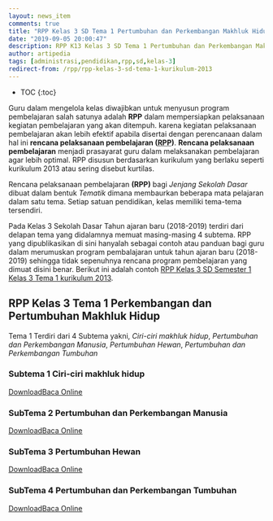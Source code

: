 ```yaml
---
layout: news_item
comments: true
title: "RPP Kelas 3 SD Tema 1 Pertumbuhan dan Perkembangan Makhluk Hidup"
date: "2019-09-05 20:00:47"
description: RPP K13 Kelas 3 SD Tema 1 Pertumbuhan dan Perkembangan Makhluk Hidu Kurikulum 2013 Revisi 2017 ini sebagai referensi atau contoh dalam membuat program pembelajaran (RPP) tahun Ajaran Baru 2018-2019.
author: artipedia
tags: [administrasi,pendidikan,rpp,sd,kelas-3]
redirect-from: /rpp/rpp-kelas-3-sd-tema-1-kurikulum-2013
---
```

* TOC
{:toc}

Guru dalam mengelola kelas diwajibkan untuk menyusun program pembelajaran salah satunya adalah **RPP** dalam mempersiapkan pelaksanaan kegiatan pembelajaran yang akan ditempuh. karena kegiatan pelaksanaan pembelajaran akan lebih efektif apabila disertai dengan perencanaan dalam hal ini <b>rencana pelaksanaan pembelajaran (<acronym title="Rencana Pelaksanaan Pembelajaran">RPP</acronym>)</b>. <b>Rencana pelaksanaan pembelajaran</b> menjadi prasayarat guru dalam melaksanakan pembelajaran agar lebih optimal. RPP disusun berdasarkan kurikulum yang berlaku seperti kurikulum 2013 atau sering disebut kurtilas. 

Rencana pelaksanaan pembelajaran <b>(RPP)</b> bagi <i>Jenjang Sekolah Dasar</i> dibuat dalam bentuk <i>Tematik</i> dimana membaurkan beberapa mata pelajaran dalam satu tema. Setiap satuan pendidikan, kelas memiliki tema-tema tersendiri. 

Pada Kelas 3 Sekolah Dasar Tahun ajaran baru (2018-2019) terdiri dari delapan tema yang didalamnya memuat masing-masing 4 subtema. RPP yang dipublikasikan di sini hanyalah sebagai contoh atau panduan bagi guru dalam merumuskan program pembalajaran untuk tahun ajaran baru (2018-2019) sehingga tidak sepenuhnya rencana program pembelajaran yang dimuat disini benar. Berikut ini adalah contoh [RPP Kelas 3 SD Semester 1 Kelas 3 Tema 1 kurikulum 2013](https://artipedia.id/wiki/rpp-kelas-3-sd-tema-1-kurikulum-2013.html "RPP Kelas 3 SD Semester 1 Tema Pertumbuhan dan Perkembangan Makhluk Hidup kurikulum 2013").


## RPP Kelas 3 Tema 1 Perkembangan dan Pertumbuhan Makhluk Hidup
Tema 1 Terdiri dari 4 Subtema yakni, <i>Ciri-ciri makhluk hidup</i>, <i>Pertumbuhan dan Perkembangan Manusia</i>, <i>Pertumbuhan Hewan</i>, <i>Pertumbuhan dan Perkembangan Tumbuhan</i>

### Subtema 1 Ciri-ciri makhluk hidup
<p><a class="button download" href="https://docs.google.com/uc?export=download&id=1krfC_ocsl8EVAb0jLvxnL1A_3zROflN-" rel="nofollow" target="_blank" title="Download">Download</a><a class="button demo open-dialog" href="https://drive.google.com/file/d/1krfC_ocsl8EVAb0jLvxnL1A_3zROflN-/preview" Title="Baca Online" rel="nofollow">Baca Online</a></p>

### SubTema 2 Pertumbuhan dan Perkembangan Manusia
<p><a class="button download" href="https://docs.google.com/uc?export=download&id=1Fw8PHw7i0ueGziPhKS76IBTZ66SblYkb" rel="nofollow" target="_blank" title="Download">Download</a><a class="button demo open-dialog" href="https://drive.google.com/file/d/1Fw8PHw7i0ueGziPhKS76IBTZ66SblYkb/preview" Title="Baca Online" rel="nofollow">Baca Online</a></p>

### SubTema 3 Pertumbuhan Hewan
<p><a class="button download" href="https://docs.google.com/uc?export=download&id=11QaFXJjOqyaOkETm4XLnwMD2TKh60D2e" rel="nofollow" target="_blank" title="Download">Download</a><a class="button demo open-dialog" href="https://drive.google.com/file/d/11QaFXJjOqyaOkETm4XLnwMD2TKh60D2e/preview" Title="Baca Online" rel="nofollow">Baca Online</a></p>

### SubTema 4 Pertumbuhan dan Perkembangan Tumbuhan
<p><a class="button download" href="https://docs.google.com/uc?export=download&id=1h1Dk7jGfA32VYvT1OS16312LjzQFkNe3" rel="nofollow" target="_blank" title="Download">Download</a><a class="button demo open-dialog" href="https://drive.google.com/file/d/1h1Dk7jGfA32VYvT1OS16312LjzQFkNe3/preview" Title="Baca Online" rel="nofollow">Baca Online</a></p>

